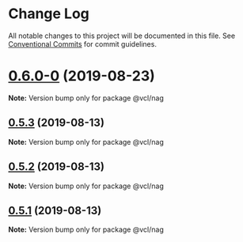 # Change Log

All notable changes to this project will be documented in this file.
See [Conventional Commits](https://conventionalcommits.org) for commit guidelines.

# [0.6.0-0](https://github.com/vcl/nag/compare/v0.5.4...v0.6.0-0) (2019-08-23)

**Note:** Version bump only for package @vcl/nag





## [0.5.3](https://github.com/vcl/nag/compare/v0.5.1...v0.5.3) (2019-08-13)

**Note:** Version bump only for package @vcl/nag





## [0.5.2](https://github.com/vcl/nag/compare/v0.5.1...v0.5.2) (2019-08-13)

**Note:** Version bump only for package @vcl/nag





## [0.5.1](https://github.com/vcl/nag/compare/v0.5.0...v0.5.1) (2019-08-13)

**Note:** Version bump only for package @vcl/nag
